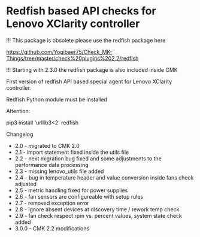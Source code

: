 # Redfish based API checks for Lenovo XClarity controller

!!! This package is obsolete please use the redfish package here

<https://github.com/Yogibaer75/Check_MK-Things/tree/master/check%20plugins%202.2/redfish>

!!! Starting with 2.3.0 the redfish package is also included inside CMK

First version of redfish API based special agent for Lenovo
XClarity controller.

Redfish Python module must be installed

Attention:

pip3 install 'urllib3<2' redfish

Changelog

- 2.0 - migrated to CMK 2.0
- 2.1 - import statement fixed inside the utils file
- 2.2 - next migration bug fixed and some adjustments to the performance data processing
- 2.3 - missing lenovo_utils file added
- 2.4 - bug in temperature header and value conversion inside fans check adjusted
- 2.5 - metric handling fixed for power supplies
- 2.6 - fan sensors are configureable with setup rules
- 2.7 - removed exception error
- 2.8 - ignore absent devices at discovery time / rework temp check
- 2.9 - fan check respect rpm vs. percent values, system state check added
- 3.0.0 - CMK 2.2 modifications
